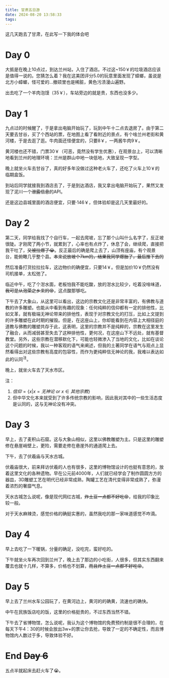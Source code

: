 ```yaml
---
title: 甘肃五日游
date: 2024-08-20 13:58:33
tags:
---
```


这几天跑去了甘肃，在此写一下我的体会吧

<!--more-->

# Day 0
大抵是在晚上10点过，到达兰州站，入住了酒店。不过这~150￥的垃圾酒店应该是值得一说的。您猜怎么着？我在这美团评分5.0的玩意里面发现了蟑螂，虽说是北方小蟑螂，怪可爱的...撤硕里也是稀脏，黄色污渍漫山遍野。

出去吃了一个羊肉泡馍（35￥），车站旁边的就是贵，东西也没多少。

# Day 1
九点过的时候醒了，于是拿出电脑开始玩了，玩到中午十二点去退房了。由于第二天要去甘谷，买了个西站的票，在地图上看了看附近的景点，有个啥兰州老街和黄河楼，于是去逛了逛。牛肉面还怪便宜的，只要8￥，一两酱牛肉9￥。

黄河楼也还不错，门票30￥（可恶，竟然没有学生优惠），在观景台上，可以清晰地看到兰州的地理环境：兰州是群山中地一块低地，大致呈现一字型。

晚上就坐火车去甘谷了，真的好多年没做过这种老火车了，还吃了火车上10￥的临期盒饭。

到站后同学就接我到酒店去了，于是到达酒店，我又拿出电脑开始玩了，果然又发现了泥川一个~~泄露信息~~的API。

还是这边县城里面的酒店便宜，只要·146￥，但体验却是这几天里最好的。
# Day 2

第二天，同学给我找了个自行车，一起去爬坡，忘了那个山叫什么名字了，反正坡很陡。才刚爬了两小节，就累到了，心率也有点炸了，休息了会，继续爬，直接把我干吐了，~~又被拉爆了😭~~。反正最后的确是爬上去了，山顶有座庙，有个观景台，能俯瞰几乎整个县。~~本来说放坡个7km的，结果我同学爆胎了，最后推下去的~~

然后准备打货拉拉拉车，这边物价的确便宜，只要14￥。但是加价10￥仍然没有司机接单，太松弛了。

临近中午，吃了个泔水面，老板怕我不能吃酸，放的泔水比较少，吃着没啥味道，~~我可是从泡菜之乡来的😡~~，这点酸那够吃。

下午去了大象山，从这里可以看出，这边的宗教文化还是非常丰富的，有佛教与道教的许多雕塑。也能从中看到有趣的现象：任何纯粹的信仰都有一定的排他性，比如文革，就有极端无神论带来的排他性，表现于对宗教文化的打压，比如上文提到的许多雕塑在此时期的摧毁。但是，在这座山上，你却能看到在内容上大相径庭的道教与佛教的雕塑共存于此，这表明，这里的宗教并不是纯粹的，宗教在这里发生了融合，从而减弱甚至失去了这种排他性，更何况，在这座山下不远处，就有基督教堂。另外，这些宗教在潜移默化下，可能也轻微渗入了当地的文化，比如在谈论这个问题的时候，我以一种客观的语气来阐述，但我的土著同学在语气与观点上显然看得出对这些宗教有高度的包容性，而作为更纯粹信无神论的我，我难以表达如此的认同<sup>注</sup>。

晚上，就坐火车去了天水市区。

注：
1. $信仰=\{x|x=无神论\ or\ x\in 其他宗教\}$
2. 但中华文化本来就受到了许多传统宗教的影响，因此我对其中的一些生活态度是认同的，这与无神论没有冲突。

# Day 3

早上，去了麦积山石窟。这与大象山相似，这里以佛教雕塑为主。只是这里的雕塑修在悬崖峭壁上，更险，需要走修在悬崖外的通道爬上去。

下午，去了伏羲庙与天水古城。

伏羲庙很大，前来拜访伏羲的人也有很多，这里的博物馆设计的也挺有意思的，放着这里文化的各种遗物。早在公元前4000年，人们就已经学会了制作圆圆方方的器皿，3D雕塑工艺在明代已经非常成熟，陶罐工艺在清代变得非常成熟了，弥漫着浓烈的奢靡气息。

天水古城怎么说呢，像是现代网红古城，~~炸土豆一点都不好吃😡~~，给我的印象比较一般。

对于天水麻辣烫，感觉价格的确挺实惠的，虽然我吃的那一家味道感觉不咋滴。

# Day 4

早上去吃了一下暖锅，分量的确足，没吃完，蛮好吃的。

下午就坐火车再次回到兰州了，晚上去了那边的小吃街，人很多，但其实东西翻来覆去也就十几样，不算多，价格也不划算，~~而且炸土豆一点都不好吃😡~~。

# Day 5

早上去了兰州水车公园玩了，在黄河边上，黄河的的确黄，流速也的确快。

中午在民族饭店吃的饭，这里的价格挺贵的，不过东西当然不错。

下午去了省博物馆，怎么说呢，我认为这个博物馆的免费预约制是很不合理的，在每天下午4：30的时候会放出3w+的票让你去抢，导致了一定的不确定性，而且博物馆内人数过于多，导致体验不好。

# End ~~Day 6~~

五点半就起床去赶火车了😭。
